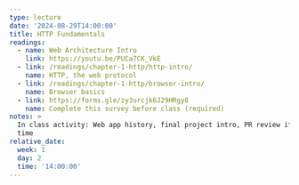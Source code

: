 ```yaml
---
type: lecture
date: '2024-08-29T14:00:00'
title: HTTP Fundamentals
readings:
  - name: Web Architecture Intro
    link: https://youtu.be/PUCa7CK_VkE
  - link: /readings/chapter-1-http/http-intro/
    name: HTTP, the web protocol
  - link: /readings/chapter-1-http/browser-intro/
    name: Browser basics
  - link: https://forms.gle/zy3urcjk6J29HRgy8
    name: Complete this survey before class (required)
notes: >
  In class activity: Web app history, final project intro, PR review if we have
  time
relative_date:
  week: 1
  day: 2
  time: '14:00:00'
---
```

